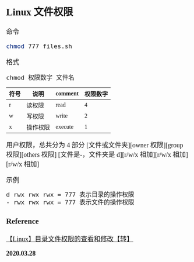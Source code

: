 <font size=4 face='楷体'>

## Linux 文件权限

命令

```bash
chmod 777 files.sh
```

格式

```
chmod 权限数字 文件名
```

| 符号 | 说明     | comment | 权限数字 |
| ---- | -------- | ------- | -------- |
| r    | 读权限   | read    | 4        |
| w    | 写权限   | write   | 2        |
| x    | 操作权限 | execute | 1        |

用户权限，总共分为 4 部分
\[文件或文件夹]\[owner 权限]\[group 权限]\[others 权限]
\[文件是-，文件夹是 d]\[r/w/x 相加]\[r/w/x 相加]\[r/w/x 相加]

示例

```bash
d rwx rwx rwx = 777 表示目录的操作权限
- rwx rwx rwx = 777 表示文件的操作权限
```

### Reference

[【Linux】目录文件权限的查看和修改【转】](https://www.cnblogs.com/sxdcgaq8080/p/7498906.html)

**2020.03.28**
